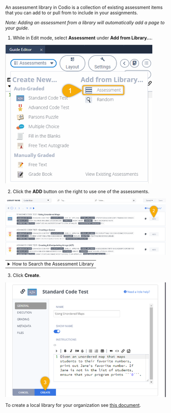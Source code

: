 An assessment library in Codio is a collection of existing assessment items that you can add to or pull from to include in your assignments.

*Note: Adding an assessment from a library will automatically add a page to your guide.*

1. While in Edit mode, select **Assessment** under **Add from Library...**.

![Step 1) Select 'Assessments' button; under 'Add From Library...' select Assessment.](.guides/img/assessmentdropdownlibrary.png)

2. Click the **ADD** button on the right to use one of the assessments.

![Step 2) Select 'Add' button on right side.](.guides/img/codiomainlibrary.png)

<table><tbody ><tr><td><details><summary>
How to Search the Assessment Library
</summary><hr>

You can filter through the different assessments by tags that are auto-detected:
* Programming language
* Assessment type 
* Category (topic-level)
* Content (sub-topic level)
* Learning Objective 
* Bloom’s Taxonomy level
	
</details></td></tr></tbody>
</table>



3. Click **Create**.

![Step 3) Select 'Create' button at the bottom.](.guides/img/createassessment.png)

To create a local library for your organization see [this document](https://docs.codio.com/instructors/admin/organization/create-org-library.html#org-library).

